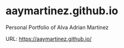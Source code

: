 # aaymartinez.github.io
Personal Portfolio of Alva Adrian Martinez

URL: https://aaymartinez.github.io/